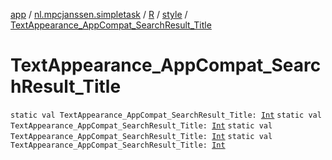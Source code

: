 [app](../../../index.md) / [nl.mpcjanssen.simpletask](../../index.md) / [R](../index.md) / [style](index.md) / [TextAppearance_AppCompat_SearchResult_Title](.)

# TextAppearance_AppCompat_SearchResult_Title

`static val TextAppearance_AppCompat_SearchResult_Title: `[`Int`](https://kotlinlang.org/api/latest/jvm/stdlib/kotlin/-int/index.html)
`static val TextAppearance_AppCompat_SearchResult_Title: `[`Int`](https://kotlinlang.org/api/latest/jvm/stdlib/kotlin/-int/index.html)
`static val TextAppearance_AppCompat_SearchResult_Title: `[`Int`](https://kotlinlang.org/api/latest/jvm/stdlib/kotlin/-int/index.html)
`static val TextAppearance_AppCompat_SearchResult_Title: `[`Int`](https://kotlinlang.org/api/latest/jvm/stdlib/kotlin/-int/index.html)